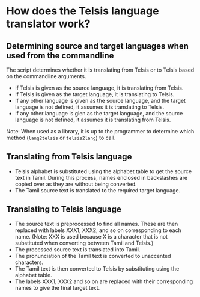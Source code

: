 # How does the Telsis language translator work?

## Determining source and target languages when used from the commandline
The script determines whether it is translating from Telsis or to Telsis based on the commandline arguments.

- If Telsis is given as the source language, it is translating from Telsis.
- If Telsis is given as the target language, it is translating to Telsis.
- If any other language is given as the source language, and the target language is not defined, it assumes it is translating to Telsis.
- If any other language is gien as the target language, and the source language is not defined, it assumes it is translating from Telsis.

Note: When used as a library, it is up to the programmer to determine which method (`lang2telsis` or `telsis2lang`) to call.

## Translating from Telsis language
- Telsis alphabet is substituted using the alphabet table to get the source text in Tamil. During this process, names enclosed in backslashes are copied over as they are without being converted.
- The Tamil source text is translated to the required target language.

## Translating to Telsis language
- The source text is preprocessed to find all names. These are then replaced with labels XXX1, XXX2, and so on corresponding to each name. (Note: XXX is used because X is a character that is not substituted when converting between Tamil and Telsis.)
- The processed source text is translated into Tamil.
- The pronunciation of the Tamil text is converted to unaccented characters.
- The Tamil text is then converted to Telsis by substituting using the alphabet table.
- The labels XXX1, XXX2 and so on are replaced with their corresponding names to give the final target text.
